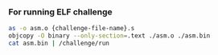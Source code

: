 ### For running ELF challenge
``` bash
as -o asm.o {challenge-file-name}.s
objcopy -O binary --only-section=.text ./asm.o ./asm.bin
cat asm.bin | /challenge/run
```